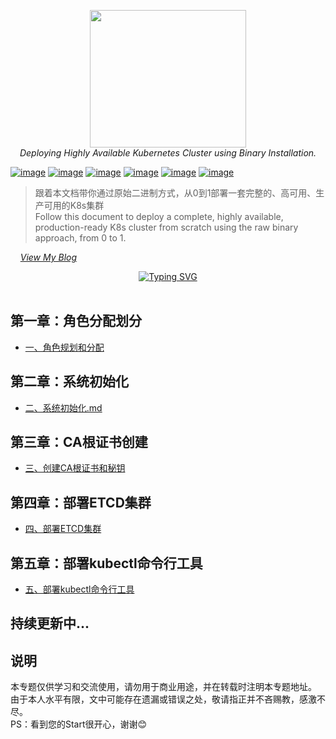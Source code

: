 <div style="text-align: center"></div>
  <p align="center">
  <img src="https://user-images.githubusercontent.com/42825450/225513881-67ffbdf1-dcda-495d-8c19-d0c6fd9eccc9.png" width="250px" height="220px">
      <br>
      <i>Deploying Highly Available Kubernetes Cluster using Binary Installation.</i>
  </p>
</div>


[![image](https://img.shields.io/badge/CNCF-Kubernetes-blue)](https://kubernetes.io/) 
[![image](https://img.shields.io/badge/%E5%AE%B9%E5%99%A8%E8%BF%90%E8%A1%8C%E6%97%B6-containerd-orange)](https://containerd.io/)
[![image](https://img.shields.io/badge/%E5%AE%B9%E5%99%A8%E8%BF%90%E8%A1%8C%E6%97%B6-Docker-brightgreen)](https://www.docker.com/) 
[![image](https://img.shields.io/badge/%E5%88%86%E5%B8%83%E5%BC%8FKV%E5%AD%98%E5%82%A8%E7%B3%BB%E7%BB%9F-ETCD-orange)](https://etcd.io/)
[![image](https://img.shields.io/badge/TCL-CFSSL-%2320a0ff)](https://github.com/cloudflare/cfssl)
[![image](https://img.shields.io/badge/Network-Calico-%23f68245)](https://github.com/projectcalico/calico)
> 跟着本文档带你通过原始二进制方式，从0到1部署一套完整的、高可用、生产可用的K8s集群<br>
> Follow this document to deploy a complete, highly available, production-ready K8s cluster from scratch using the raw binary approach, from 0 to 1. <br>

&nbsp; &nbsp; *[View My Blog](https://www.dqzboy.com/)*
<br />

<div align="center">
 
[![Typing SVG](https://readme-typing-svg.herokuapp.com?font=Handlee&center=true&vCenter=true&width=500&height=60&lines=Deploying+Highly+Available+Kubernetes+Cluster)](https://git.io/typing-svg)
 
<img src="https://camo.githubusercontent.com/82291b0fe831bfc6781e07fc5090cbd0a8b912bb8b8d4fec0696c881834f81ac/68747470733a2f2f70726f626f742e6d656469612f394575424971676170492e676966"
width="800"  height="3">
</div>

## 第一章：角色分配划分
- [一、角色规划和分配 ](deploydoc/一、角色规划和分配.md)


## 第二章：系统初始化
- [二、系统初始化.md ](deploydoc/二、系统初始化.md)


## 第三章：CA根证书创建
- [三、创建CA根证书和秘钥 ](deploydoc/三、创建CA根证书和秘钥.md)


## 第四章：部署ETCD集群
- [四、部署ETCD集群 ](deploydoc/四、部署ETCD集群.md)


## 第五章：部署kubectl命令行工具
- [五、部署kubectl命令行工具 ](deploydoc/五、部署kubectl命令行工具.md)


## 持续更新中...

## 说明
本专题仅供学习和交流使用，请勿用于商业用途，并在转载时注明本专题地址。<br>
由于本人水平有限，文中可能存在遗漏或错误之处，敬请指正并不吝赐教，感激不尽。<br>
PS：看到您的Start很开心，谢谢😊
